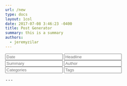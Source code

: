 ```yaml
---
url: /new
type: docs
layout: 1col
date: 2017-07-08 3:46:23 -0400
title: Post Generator
summary: this is a summary
authors:
  - jeremyzilar
---
```


<link rel='stylesheet' href='/css/front-matter.css' type='text/css' media='all' />
<script src='/js/front-matter.js' type='text/javascript' charset='utf-8'></script>

<div class="matter-container">
  <form id="matter-maker" action="new-post" method="get" accept-charset="utf-8">
    <label><input class="m_date fm" type="text" name="m_date" value="" placeholder="Date"></label>
    <label><input class="m_title fm" type="text" name="m_title" value="" placeholder="Headline"></label>
    <label><input class="m_summary fm" type="text" name="m_summary" value="" placeholder="Summary"></label>
    <label><input class="m_author fm" type="text" name="m_author" value="" placeholder="Author"></label>
    <label><input class="m_categories fm" type="text" name="m_categories" value="" placeholder="Categories"></label>
    <label><input class="m_tag fm" type="text" name="m_tag" value="" placeholder="Tags"></label>
  </form>
  <pre id="post-matter">---</pre>
</div>

